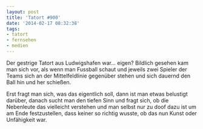 ```yaml
---
layout: post
title: 'Tatort #900'
date: '2014-02-17 08:32:38'
tags:
- tatort
- fernsehen
- medien
---
```


Der gestrige Tatort aus Ludwigshafen war... eigen? Bildlich gesehen kam man sich vor, als wenn man Fussball schaut und jeweils zwei Spieler der Teams sich an der Mittelfeldlinie gegenüber stehen und sich dauernd den Ball hin und her schießen.

Erst fragt man sich, was das eigentlich soll, dann ist man etwas belustigt darüber, danach sucht man den tiefen Sinn und fragt sich, ob die Nebenleute das vielleicht verstehen und man selbst nur zu doof dazu ist um am Ende festzustellen, dass keiner so richtig wusste, ob das nun Kunst oder Unfähigkeit war.